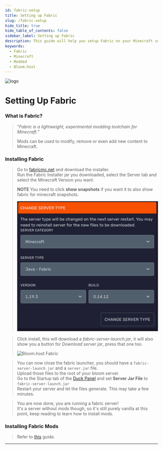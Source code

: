 ```yaml
---
id: fabric-setup
title: Setting up Fabric
slug: /fabric-setup
hide_title: true
hide_table_of_contents: false
sidebar_label: Setting up Fabric
description: This guide will help you setup Fabric on your Minecraft server
keywords:
  - Fabric
  - Minecraft
  - Modded
  - Bloom.host
---
```


<div class="text--center">
<img src="https://bloom.host/logo-white.svg" alt="logo" height="50%" width="50%"/>
<h1>Setting Up Fabric</h1>
</div>

### What is Fabric?
> "*Fabric is a lightweight, experimental modding toolchain for Minecraft.*"
> 
> Mods can be used to modify, remove or even add new content to Minecraft.


### Installing Fabric
> Go to [fabricmc.net](https://fabricmc.net/use/?page=server) and download the installer.  
> Run the Fabric Installer jar you downloaded, select the Server tab and select the Minecraft Version you want. 
>
> **NOTE** You need to click **show snapshots** if you want it to also show fabric for minecraft snapshots.
>
> ![Bloom.host Fabric](../../static/imgs/plugins_and_modifications/fabric_setup/1.png)

> Click install, this will download a *fabric-server-launch.jar*, it will also show you a button for *Download server jar*, press that one too.
>
> ![Bloom.host Fabric](../../static/imgs/plugins_and_modifications/fabric_setup/2.png)

> You can now close the fabric launcher, you should have a `fabric-server-launch.jar` and a `server.jar` file.  
> Upload those files to the root of your bloom server.  
> Go to the Startup tab of the [Duck Panel](https://mc.bloom.host/) and set **Server Jar File** to `fabric-server-launch.jar`  
> Restart your server and let the files generate. This may take a few minutes. 

> You are now done, you are running a fabric server!  
> It's a server without mods though, so it's still purely vanilla at this point, keep reading to learn how to install mods.

### Installing Fabric Mods
> 
> Refer to [this](mods-install.md) guide.

---
